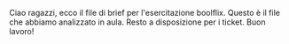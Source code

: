 Ciao ragazzi, ecco il file di brief per l'esercitazione boolflix. Questo è il file che abbiamo analizzato in aula. Resto a disposizione per i ticket. Buon lavoro!
